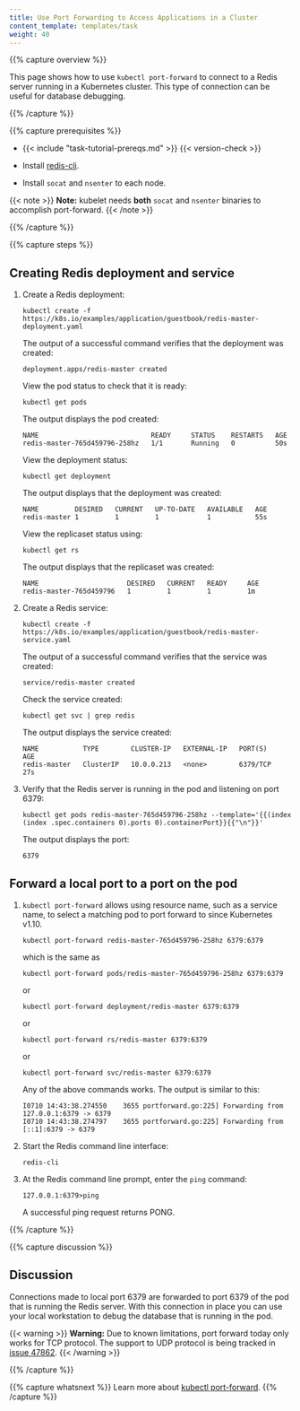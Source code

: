 ```yaml
---
title: Use Port Forwarding to Access Applications in a Cluster
content_template: templates/task
weight: 40
---
```


{{% capture overview %}}

This page shows how to use `kubectl port-forward` to connect to a Redis
server running in a Kubernetes cluster. This type of connection can be useful
for database debugging.

{{% /capture %}}


{{% capture prerequisites %}}

* {{< include "task-tutorial-prereqs.md" >}} {{< version-check >}}

* Install [redis-cli](http://redis.io/topics/rediscli).

* Install `socat` and `nsenter` to each node.

{{< note >}}
**Note:** kubelet needs **both** `socat` and `nsenter` binaries to accomplish port-forward.
{{< /note >}}


{{% /capture %}}


{{% capture steps %}}

## Creating Redis deployment and service

1. Create a Redis deployment:

    ```shell
    kubectl create -f https://k8s.io/examples/application/guestbook/redis-master-deployment.yaml
    ```

    The output of a successful command verifies that the deployment was created:

    ```none
    deployment.apps/redis-master created
    ```
 
    View the pod status to check that it is ready:

    ```shell
    kubectl get pods
    ```

    The output displays the pod created:

    ```none
    NAME                            READY     STATUS    RESTARTS   AGE
    redis-master-765d459796-258hz   1/1       Running   0          50s
    ```

    View the deployment status:

    ```shell
    kubectl get deployment
    ```

    The output displays that the deployment was created:

    ```none
    NAME         DESIRED   CURRENT   UP-TO-DATE   AVAILABLE   AGE
    redis-master 1         1         1            1           55s
    ```

    View the replicaset status using:

    ```shell
    kubectl get rs
    ```

    The output displays that the replicaset was created:

    ```shell
    NAME                      DESIRED   CURRENT   READY     AGE
    redis-master-765d459796   1         1         1         1m
    ```

2. Create a Redis service:

    ```shell
    kubectl create -f https://k8s.io/examples/application/guestbook/redis-master-service.yaml
    ```

    The output of a successful command verifies that the service was created:

    ```none
    service/redis-master created
    ```

    Check the service created:

    ```shell
    kubectl get svc | grep redis
    ```

    The output displays the service created:

    ```none
    NAME           TYPE        CLUSTER-IP   EXTERNAL-IP   PORT(S)    AGE
    redis-master   ClusterIP   10.0.0.213   <none>        6379/TCP   27s
    ```

3. Verify that the Redis server is running in the pod and listening on port 6379:

    ```shell
    kubectl get pods redis-master-765d459796-258hz --template='{{(index (index .spec.containers 0).ports 0).containerPort}}{{"\n"}}'
    ```

    The output displays the port:

    ```none
    6379
    ```


## Forward a local port to a port on the pod

1.  `kubectl port-forward` allows using resource name, such as a service name, to select a matching pod to port forward to since Kubernetes v1.10.

    ```shell
    kubectl port-forward redis-master-765d459796-258hz 6379:6379
    ```

    which is the same as

    ```shell
    kubectl port-forward pods/redis-master-765d459796-258hz 6379:6379
    ```

    or  

    ```shell
    kubectl port-forward deployment/redis-master 6379:6379
    ```

    or

    ```shell
    kubectl port-forward rs/redis-master 6379:6379
    ```

    or

    ```shell
    kubectl port-forward svc/redis-master 6379:6379
    ```

    Any of the above commands works. The output is similar to this:

    ```none
    I0710 14:43:38.274550    3655 portforward.go:225] Forwarding from 127.0.0.1:6379 -> 6379
    I0710 14:43:38.274797    3655 portforward.go:225] Forwarding from [::1]:6379 -> 6379
    ```

2.  Start the Redis command line interface:

    ```shell
    redis-cli
    ```

3.  At the Redis command line prompt, enter the `ping` command:

    ```shell
    127.0.0.1:6379>ping
    ```

    A successful ping request returns PONG.

{{% /capture %}}


{{% capture discussion %}}

## Discussion

Connections made to local port 6379 are forwarded to port 6379 of the pod that
is running the Redis server. With this connection in place you can use your
local workstation to debug the database that is running in the pod.

{{< warning >}}
**Warning:** Due to known limitations, port forward today only works for TCP protocol.
The support to UDP protocol is being tracked in
[issue 47862](https://github.com/kubernetes/kubernetes/issues/47862).
{{< /warning >}}

{{% /capture %}}


{{% capture whatsnext %}}
Learn more about [kubectl port-forward](/docs/reference/generated/kubectl/kubectl-commands/#port-forward).
{{% /capture %}}



